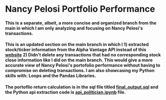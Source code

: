 # Nancy Pelosi Portfolio Performance

#### This is a separate, albeit, a more concise and organized branch from the main in which I am only analyzing and focusing on Nancy Pelosi's transactions. 

#### This is an updated section on the main branch in which I 1) extracted stock/ticker information from the Alpha Vantage API instead of this [website](http://finance.jasonstrimpel.com/bulk-stock-download/) 2) Didn't delete any transactions that had no corresponding stock close information like I did on the main branch. This would give a more accurate view of Nancy Pelosi's portofolio performance without having to compromise on deleting transactions. I am also showcasing my Python skills with: Loops and the Pandas Libraries. 

#### The portoflio return calculation is in the sql file titled [final_output.sql](https://github.com/JasonSTLee/politician_project/blob/Nancy-Pelosi/final_output.sql) and the Python api extraction code is [api_politician.ipynb](https://github.com/JasonSTLee/politician_project/blob/Nancy-Pelosi/api_politician.ipynb) file.

